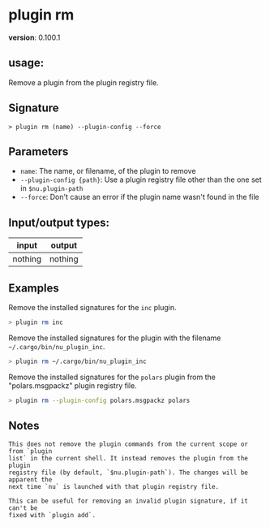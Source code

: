 # plugin rm

**version**: 0.100.1

## **usage**:

Remove a plugin from the plugin registry file.

## Signature

`> plugin rm (name) --plugin-config --force`

## Parameters

- `name`: The name, or filename, of the plugin to remove
- `--plugin-config {path}`: Use a plugin registry file other than the one set in `$nu.plugin-path`
- `--force`: Don't cause an error if the plugin name wasn't found in the file

## Input/output types:

| input   | output  |
| ------- | ------- |
| nothing | nothing |

## Examples

Remove the installed signatures for the `inc` plugin.

```bash
> plugin rm inc
```

Remove the installed signatures for the plugin with the filename `~/.cargo/bin/nu_plugin_inc`.

```bash
> plugin rm ~/.cargo/bin/nu_plugin_inc
```

Remove the installed signatures for the `polars` plugin from the "polars.msgpackz" plugin registry file.

```bash
> plugin rm --plugin-config polars.msgpackz polars
```

## Notes

```text
This does not remove the plugin commands from the current scope or from `plugin
list` in the current shell. It instead removes the plugin from the plugin
registry file (by default, `$nu.plugin-path`). The changes will be apparent the
next time `nu` is launched with that plugin registry file.

This can be useful for removing an invalid plugin signature, if it can't be
fixed with `plugin add`.
```

